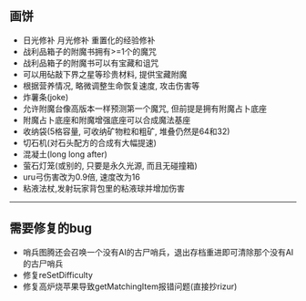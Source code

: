 ## 画饼

* 日光修补 月光修补 重置化的经验修补
* 战利品箱子的附魔书拥有>=1个的魔咒
* 战利品箱子的附魔书可以有宝藏和诅咒
* 可以用砧敲下界之星等珍贵材料, 提供宝藏附魔
* 根据营养情况, 略微调整生命恢复速度, 攻击伤害等
* 炸薯条(joke)
* 允许附魔台像高版本一样预测第一个魔咒, 但前提是拥有附魔占卜底座
* 附魔占卜底座和附魔增强底座可以合成魔法基座
* 收纳袋(5格容量, 可收纳矿物粒和粗矿, 堆叠仍然是64和32)
* 切石机(对石头配方的合成有大幅提速)
* 混凝土(long long after)
* 萤石灯笼(或别的, 只要是永久光源, 而且无碰撞箱)
* uru弓伤害改为0.9倍, 速度改为16
* 粘液法杖,发射玩家背包里的粘液球并增加伤害

---

## 需要修复的bug

* 哨兵图腾还会召唤一个没有AI的古尸哨兵，退出存档重进即可清除那个没有AI的古尸哨兵
* 修复reSetDifficulty
* 修复高炉烧苹果导致getMatchingItem报错问题(直接抄rizur)
